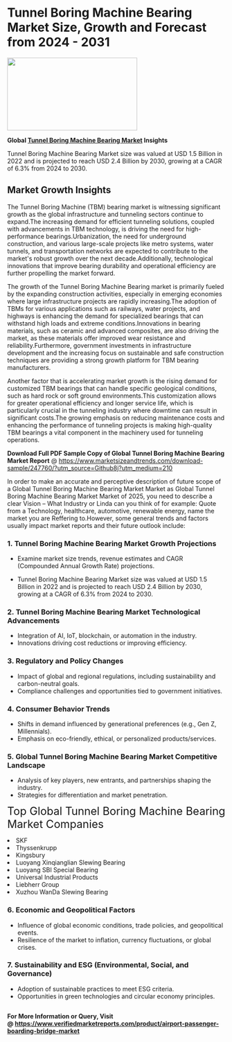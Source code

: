 <H1>Tunnel Boring Machine Bearing Market Size, Growth and Forecast from 2024 - 2031</H1><img class="aligncenter size-medium wp-image-584254" src="https://thirdeyenews.in/wp-content/uploads/2024/09/Global-Market-Research-300x168.jpeg" alt="" width="300" height="168" /><p><strong>Global&nbsp;<a href="https://www.marketsizeandtrends.com/download-sample/247760/?utm_source=Github8j?utm_medium=210">Tunnel Boring Machine Bearing Market</a> Insights</strong></p><p>Tunnel Boring Machine Bearing Market size was valued at USD 1.5 Billion in 2022 and is projected to reach USD 2.4 Billion by 2030, growing at a CAGR of 6.3% from 2024 to 2030.</p><p><h2>Market Growth Insights</h2> <p>The Tunnel Boring Machine (TBM) bearing market is witnessing significant growth as the global infrastructure and tunneling sectors continue to expand.The increasing demand for efficient tunneling solutions, coupled with advancements in TBM technology, is driving the need for high-performance bearings.Urbanization, the need for underground construction, and various large-scale projects like metro systems, water tunnels, and transportation networks are expected to contribute to the market's robust growth over the next decade.Additionally, technological innovations that improve bearing durability and operational efficiency are further propelling the market forward.</p> <p>The growth of the Tunnel Boring Machine Bearing market is primarily fueled by the expanding construction activities, especially in emerging economies where large infrastructure projects are rapidly increasing.The adoption of TBMs for various applications such as railways, water projects, and highways is enhancing the demand for specialized bearings that can withstand high loads and extreme conditions.Innovations in bearing materials, such as ceramic and advanced composites, are also driving the market, as these materials offer improved wear resistance and reliability.Furthermore, government investments in infrastructure development and the increasing focus on sustainable and safe construction techniques are providing a strong growth platform for TBM bearing manufacturers.</p> <p>Another factor that is accelerating market growth is the rising demand for customized TBM bearings that can handle specific geological conditions, such as hard rock or soft ground environments.This customization allows for greater operational efficiency and longer service life, which is particularly crucial in the tunneling industry where downtime can result in significant costs.The growing emphasis on reducing maintenance costs and enhancing the performance of tunneling projects is making high-quality TBM bearings a vital component in the machinery used for tunneling operations.</p> <p><span class=""><strong>Download Full PDF Sample Copy of Global Tunnel Boring Machine Bearing Market Report</strong> @ <a href="https://www.marketsizeandtrends.com/download-sample/247760/?utm_source=Github8j?utm_medium=210" target="_blank">https://www.marketsizeandtrends.com/download-sample/247760/?utm_source=Github8j?utm_medium=210</a></span></p><p>In order to make an accurate and perceptive description of future scope of a Global&nbsp;Tunnel Boring Machine Bearing Market Market as Global&nbsp;Tunnel Boring Machine Bearing Market Market of 2025, you need to describe a clear Vision &ndash; What Industry or Linda can you think of for example: Quote from a Technology, healthcare, automotive, renewable energy, name the market you are Reffering to.However, some general trends and factors usually impact market reports and their future outlook include:</p><h3>1.&nbsp;<strong>Tunnel Boring Machine Bearing Market Growth Projections</strong></h3><ul><li>Examine market size trends, revenue estimates and CAGR (Compounded Annual Growth Rate) projections.</li><li><p>Tunnel Boring Machine Bearing Market size was valued at USD 1.5 Billion in 2022 and is projected to reach USD 2.4 Billion by 2030, growing at a CAGR of 6.3% from 2024 to 2030.</p></li></ul><h3>2.&nbsp;<strong>Tunnel Boring Machine Bearing Market Technological Advancements</strong></h3><ul><li>Integration of AI, IoT, blockchain, or automation in the industry.</li><li>Innovations driving cost reductions or improving efficiency.</li></ul><h3>3.&nbsp;<strong>Regulatory and Policy Changes</strong></h3><ul><li>Impact of global and regional regulations, including sustainability and carbon-neutral goals.</li><li>Compliance challenges and opportunities tied to government initiatives.</li></ul><h3>4.&nbsp;<strong>Consumer Behavior Trends</strong></h3><ul><li>Shifts in demand influenced by generational preferences (e.g., Gen Z, Millennials).</li><li>Emphasis on eco-friendly, ethical, or personalized products/services.</li></ul><h3>5.&nbsp;<strong>Global Tunnel Boring Machine Bearing Market Competitive Landscape</strong></h3><ul><li>Analysis of key players, new entrants, and partnerships shaping the industry.</li><li>Strategies for differentiation and market penetration.</li></ul><p data-pm-slice="1 1 []"><span style="color: inherit; font-family: inherit; font-size: 25px;">Top Global Tunnel Boring Machine Bearing Market Companies</span></p><div class="" data-test-id=""><p><li>SKF</li><li> Thyssenkrupp</li><li> Kingsbury</li><li> Luoyang Xinqianglian Slewing Bearing</li><li> Luoyang SBI Special Bearing</li><li> Universal Industrial Products</li><li> Liebherr Group</li><li> Xuzhou WanDa Slewing Bearing</li></p></div><h3>6.&nbsp;<strong>Economic and Geopolitical Factors</strong></h3><ul><li>Influence of global economic conditions, trade policies, and geopolitical events.</li><li>Resilience of the market to inflation, currency fluctuations, or global crises.</li></ul><h3>7.&nbsp;<strong>Sustainability and ESG (Environmental, Social, and Governance)</strong></h3><ul><li>Adoption of sustainable practices to meet ESG criteria.</li><li>Opportunities in green technologies and circular economy principles.</li></ul><h2><strong style="font-size: 14px;">For More Information or Query, Visit @&nbsp;</strong><a style="background-color: #ffffff; font-size: 14px;" href="https://www.marketsizeandtrends.com/report/tunnel-boring-machine-bearing-market/" target="_blank">https://www.verifiedmarketreports.com/product/airport-passenger-boarding-bridge-market</a></h2>
